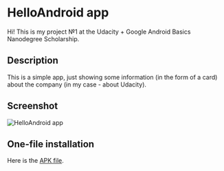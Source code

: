 # HelloAndroid app

Hi! This is my project №1 at the Udacity + Google Android Basics Nanodegree Scholarship.

## Description

This is a simple app, just showing some information (in the form of a card) about the company (in my case - about Udacity).

## Screenshot

![HelloAndroid app](https://image.ibb.co/dUMSNc/helloscreen_github.jpg)

## One-file installation

Here is the [APK file](https://www.dropbox.com/s/lgb38kvhz0wzx3a/helloandroid.apk?dl=0).
